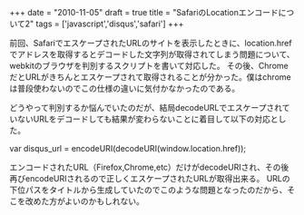 
+++
date = "2010-11-05"
draft = true
title = "SafariのLocationエンコードについて2"
tags  = ['javascript','disqus','safari']
+++

前回、SafariでエスケープされたURLのサイトを表示したときに、location.hrefでアドレスを取得するとデコードした文字列が取得されてしまう問題について、webkitのブラウザを判別するスクリプトを書いて対応した。
その後、ChromeだとURLがきちんとエスケープされて取得されることが分かった。僕はchromeは普段使わないのでこの仕様の違いに気付かなかったのである。

どうやって判別するか悩んでいたのだが、結局decodeURLでエスケープされていないURLをデコードしても結果が変わらないことに着目して以下の対応とした。


  var disqus_url = encodeURI(decodeURI(window.location.href));


エンコードされたURL（Firefox,Chrome,etc）だけがdecodeURIされ、その後再びencodeURIされるので正しくエスケープされたURLが取得出来る。
URLの下位パスをタイトルから生成していたのでこのような問題となったのだから、そこを改めた方がよいのかもしれない。	

	
